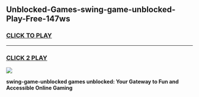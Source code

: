 
## Unblocked-Games-swing-game-unblocked-Play-Free-147ws
<h3>
<a href="https://premium76.site?title=swing-game-unblocked&ref=22A">CLICK TO PLAY</a></h3>
<hr>

<h3>
<a href="https://premium76.site?title=swing-game-unblocked&ref=22A">CLICK 2 PLAY</a>
  
</h3>

<a href="https://premium76.site?title=swing-game-unblocked&ref=22A"><img src="https://clearcache.store/games.png"></a>


**swing-game-unblocked games unblocked: Your Gateway to Fun and Accessible Online Gaming**
